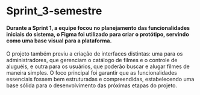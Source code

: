# Sprint_3-semestre
#### Durante a Sprint 1, a equipe focou no planejamento das funcionalidades iniciais do sistema, o  Figma foi utilizado para criar o protótipo, servindo como uma base visual para a plataforma.


O projeto também previu a criação de interfaces distintas: uma para os administradores, que gerenciam o catálogo de filmes e o controle de aluguéis, e outra para os usuários, que poderão buscar e alugar filmes de maneira simples.
 O foco principal foi garantir que as funcionalidades essenciais fossem bem estruturadas e compreendidas, estabelecendo uma base sólida para o desenvolvimento das próximas etapas do projeto.
 
